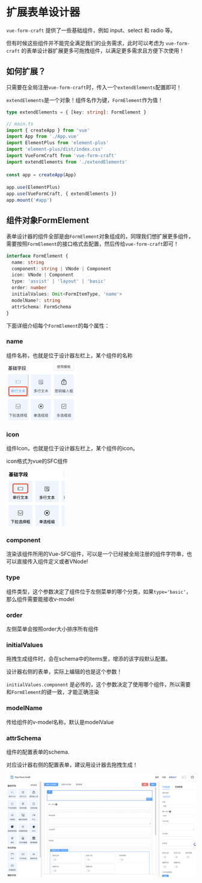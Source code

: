 # 扩展表单设计器

`vue-form-craft` 提供了一些基础组件，例如 input、select 和 radio 等。

但有时候这些组件并不能完全满足我们的业务需求，此时可以考虑为 `vue-form-craft` 的表单设计器扩展更多可拖拽组件，以满足更多需求且方便下次使用！


## 如何扩展？

只需要在全局注册`vue-form-craft`时，传入一个`extendElements`配置即可！

`extendElements`是一个对象！组件名作为键，`FormElement`作为值！ 

```ts
type extendElements = { [key: string]: FormElement }

```

```ts
// main.ts
import { createApp } from 'vue'
import App from './App.vue'
import ElementPlus from 'element-plus'
import 'element-plus/dist/index.css'
import VueFormCraft from 'vue-form-craft'
import extendElements from './extendElements'

const app = createApp(App)

app.use(ElementPlus)
app.use(VueFormCraft, { extendElements })
app.mount('#app')

```


## 组件对象FormElement

表单设计器的组件全部是由`FormElement`对象组成的，同理我们想扩展更多组件，需要按照`FormElement`的接口格式去配置，然后传给`vue-form-craft`即可！

```ts
interface FormElement {
  name: string
  component: string | VNode | Component
  icon: VNode | Component
  type: 'assist' | 'layout' | 'basic'
  order: number
  initialValues: Omit<FormItemType, 'name'>
  modelName?: string
  attrSchema: FormSchema
}
```

下面详细介绍每个`FormElement`的每个属性：

### name 

组件名称，也就是位于设计器左栏上，某个组件的名称

<img src="../assets/name.png" style="height:150px" />

### icon

组件Icon，也就是位于设计器左栏上，某个组件的icon。

icon格式为vue的SFC组件

<img src="../assets/icon.png" style="height:150px" />

### component

渲染该组件所用的Vue-SFC组件，可以是一个已经被全局注册的组件字符串，也可以直接传入组件定义或者VNode!

### type

组件类型，这个参数决定了组件位于左侧菜单的哪个分类，如果`type='basic'`，那么组件需要能接收v-model

### order

左侧菜单会按照order大小排序所有组件

### initialValues

拖拽生成组件时，会在schema中的items里，增添的该字段默认配置。 

设计器右侧的表单，实际上编辑的也是这个参数！

`initialValues.component` 是必传的，这个参数决定了使用哪个组件，所以需要和`FormElement`的键一致，才能正确渲染

### modelName

传给组件的v-model名称，默认是modelValue

### attrSchema

组件的配置表单的schema.

对应设计器右侧的配置表单，建议用设计器去拖拽生成！

![alt text](../assets/attr.png)